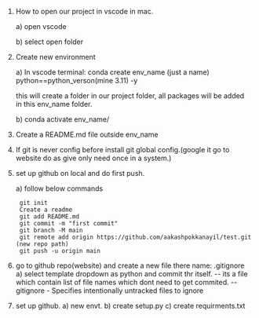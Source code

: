 
1) How to open our project in vscode in mac.
   
    a) open vscode
   
    b) select open folder

3) Create new environment
   
    a) In vscode terminal: conda create env_name (just a name) python==python_verson(mine 3.11) -y
   
   this will create a folder in our project folder, all packages will be added in this env_name folder.
   
    b) conda activate env_name/

6) Create a README.md file outside env_name

7) If git is never config before install git global config.(google it go to website do as give only need once in a system.)

8) set up github on local and do first push.
   
    a) follow below commands
   
        git init
        Create a readme
        git add README.md
        git commit -m "first commit"
        git branch -M main
        git remote add origin https://github.com/aakashpokkanayil/test.git  (new repo path)
        git push -u origin main

10) go to github repo(website) and create a new file there name: .gitignore
    a) select template dropdown as python and commit thr itself.
        -- its a file which contain list of file names which dont need to get commited.
        -- gitignore - Specifies intentionally untracked files to ignore


1) set up github.
  a) new envt.
  b) create setup.py
  c) create requirments.txt
